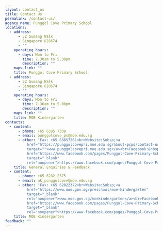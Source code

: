 ```yaml
---
layout: contact_us
title: Contact Us
permalink: /contact-us/
agency_name: Punggol Cove Primary School
locations:
  - address:
      - 52 Sumang Walk
      - Singapore 828674
      - ""
    operating_hours:
      - days: Mon to Fri
        time: 7.30am to 5.30pm
        description: ""
    maps_link: ""
    title: Punggol Cove Primary School
  - address:
      - 52 Sumang Walk
      - Singapore 828674
      - ""
    operating_hours:
      - days: Mon to Fri
        time: 7.30am to 5.00pm
        description: ""
    maps_link: ""
    title: MOE Kindergarten
contacts:
  - content:
      - phone: +65 6385 7339
      - email: punggolcove_ps@moe.edu.sg
      - other: 'Fax: +65 63857261<br>Website:&nbsp;<a
          href="https://punggolcovepri.moe.edu.sg/about-pcps/contact-us"
          target="">www.punggolcovepri.moe.edu.sg</a><br>Facebook:&nbsp;<a
          href="https://www.facebook.com/pages/Punggol-Cove-Primary-School/1452277625087945?ref=aymt_homepage_panel"
          target="_blank"
          rel="noopener">https://www.facebook.com/pages/Punggol-Cove-Primary-School</a>'
    title: General Enquiries & Feedback
  - content:
      - phone: +65 6282 2375
      - email: mk_punggolcove@moe.edu.sg
      - other: 'Fax: +65 62822372<br>Website:&nbsp;<a
          href="https://www.moe.gov.sg/preschool/moe-kindergarten"
          target="_blank"
          rel="noopener">www.moe.gov.sg/moekindergarten</a><br>Facebook:&nbsp;<a
          href="https://www.facebook.com/pages/Punggol-Cove-Primary-School/1452277625087945?ref=aymt_homepage_panel"
          target="_blank"
          rel="noopener">https://www.facebook.com/pages/Punggol-Cove-Primary-School</a>'
    title: MOE Kindergarten
feedback: ""
---
```

